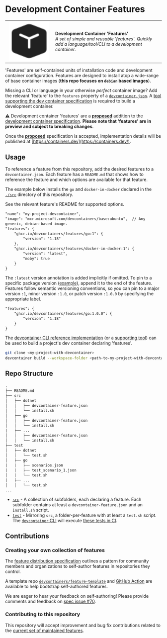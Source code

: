 # Development Container Features

<table style="width: 100%; border-style: none;"><tr>
<td style="width: 140px; text-align: center;"><a href="https://github.com/devcontainers"><img width="128px" src="https://raw.githubusercontent.com/microsoft/fluentui-system-icons/78c9587b995299d5bfc007a0077773556ecb0994/assets/Cube/SVG/ic_fluent_cube_32_filled.svg" alt="devcontainers organization logo"/></a></td>
<td>
<strong>Development Container 'Features'</strong><br />
<i>A set of simple and reusable 'features'. Quickly add a language/tool/CLI to a development container.
</td>
</tr></table>

'Features' are self-contained units of installation code and development container configuration. Features are designed
to install atop a wide-range of base container images (**this repo focuses on `debian` based images**).

Missing a CLI or language in your otherwise _perfect_ container image? Add the relevant 'feature' to the `features`
property of a [`devcontainer.json`](https://containers.dev/implementors/json_reference/#general-properties). A
[tool supporting the dev container specification](https://containers.dev/supporting) is required to build a development
container.

⚠️ Development container 'features' are a
[**proposed**](https://github.com/devcontainers/spec/blob/main/proposals/devcontainer-features.md) addition to the
[development container specification](https://containers.dev/implementors/spec/). **Please note that 'features' are in
preview and subject to breaking changes**.

Once the [**proposed**](https://github.com/devcontainers/spec/blob/main/proposals/devcontainer-features.md)
specification is accepted, implementation details will be published at
[https://containers.dev](https://containers.dev/).


## Usage

To reference a feature from this repository, add the desired features to a `devcontainer.json`. Each feature has a `README.md` that shows how to reference the feature and which options are available for that feature.

The example below installs the `go` and `docker-in-docker` declared in the [`./src`](./src) directory of this
repository.

See the relevant feature's README for supported options.

```jsonc
"name": "my-project-devcontainer",
"image": "mcr.microsoft.com/devcontainers/base:ubuntu",  // Any generic, debian-based image.
"features": {
    "ghcr.io/devcontainers/features/go:1": {
        "version": "1.18"
    },
    "ghcr.io/devcontainers/features/docker-in-docker:1": {
        "version": "latest",
        "moby": true
    }
}
```

The `:latest` version annotation is added implicitly if omitted. To pin to a specific package version
([example](https://github.com/devcontainers/features/pkgs/container/features/go/versions)), append it to the end of the
feature. Features follow semantic versioning conventions, so you can pin to a major version `:1`, minor version `:1.0`, or patch version `:1.0.0` by specifying the appropriate label.

```jsonc
"features": {
    "ghcr.io/devcontainers/features/go:1.0.0": {
        "version": "1.18"
    }
}
```

The [devcontainer CLI reference implementation](https://github.com/devcontainers/cli) (or a
[supporting tool](https://containers.dev/supporting)) can be used to build a project's dev container declaring
'features'.

```bash
git clone <my-project-with-devcontainer>
devcontainer build --workspace-folder <path-to-my-project-with-devcontainer>
```

## Repo Structure

```
.
├── README.md
├── src
│   ├── dotnet
│   │   ├── devcontainer-feature.json
│   │   └── install.sh
│   ├── go
│   │   ├── devcontainer-feature.json
│   │   └── install.sh
|   ├── ...
│   │   ├── devcontainer-feature.json
│   │   └── install.sh
├── test
│   ├── dotnet
│   │   └── test.sh
│   ├── go
|   |   ├── scenarios.json
|   |   ├── test_scenario_1.json
│   |   └── test.sh
|   ├── ...
│   │   └── test.sh
...
```

-   [`src`](src) - A collection of subfolders, each declaring a feature. Each subfolder contains at least a
    `devcontainer-feature.json` and an `install.sh` script.
-   [`test`](test) - Mirroring `src`, a folder-per-feature with at least a `test.sh` script. The
    [`devcontainer` CLI](https://github.com/devcontainers/cli) will execute
    [these tests in CI](https://github.com/devcontainers/features/blob/main/.github/workflows/test-all.yaml).

## Contributions

### Creating your own collection of features

The [feature distribution specification](https://github.com/devcontainers/spec/blob/main/proposals/devcontainer-features-distribution.md) outlines a pattern for community members and organizations to self-author features in repositories they control.

A template repo [`devcontainers/feature-template`](https://github.com/devcontainers/feature-template) and [GitHub Action](https://github.com/devcontainers/action) are available to help bootstrap self-authored features.

We are eager to hear your feedback on self-authoring!  Please provide comments and feedback on [spec issue #70](https://github.com/devcontainers/spec/issues/70).

### Contributing to this repository

This repository will accept improvement and bug fix contributions related to the
[current set of maintained features](./src).
